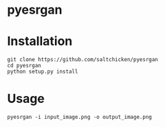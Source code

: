 # pyesrgan

# Installation

```
git clone https://github.com/saltchicken/pyesrgan
cd pyesrgan
python setup.py install
```

# Usage

```
pyesrgan -i input_image.png -o output_image.png
```